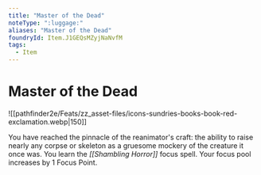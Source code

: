 ```yaml
---
title: "Master of the Dead"
noteType: ":luggage:"
aliases: "Master of the Dead"
foundryId: Item.J1GEQsMZyjNaNvfM
tags:
  - Item
---
```


# Master of the Dead
![[pathfinder2e/Feats/zz_asset-files/icons-sundries-books-book-red-exclamation.webp|150]]

You have reached the pinnacle of the reanimator's craft: the ability to raise nearly any corpse or skeleton as a gruesome mockery of the creature it once was. You learn the _[[Shambling Horror]]_ focus spell. Your focus pool increases by 1 Focus Point.

